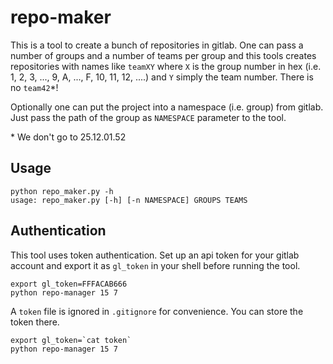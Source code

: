 # repo-maker

This is a tool to create a bunch of repositories in gitlab. One can pass a number of groups and a
number of teams per group and this tools creates repositories with names like `teamXY` where `X` is
the group number in hex (i.e. 1, 2, 3, ..., 9, A, ..., F, 10, 11, 12, ....) and `Y` simply the team
number. There is no `team42`\*!

Optionally one can put the project into a namespace (i.e. group) from gitlab. Just pass the path
of the group as `NAMESPACE` parameter to the tool.


\* We don't go to 25.12.01.52

## Usage

```
python repo_maker.py -h
usage: repo_maker.py [-h] [-n NAMESPACE] GROUPS TEAMS
```

## Authentication

This tool uses token authentication. Set up an api token for your gitlab account and export it as
`gl_token` in your shell before running the tool.

```
export gl_token=FFFACAB666
python repo-manager 15 7
```

A `token` file is ignored in `.gitignore` for convenience. You can store the token there.

```
export gl_token=`cat token`
python repo-manager 15 7
```

